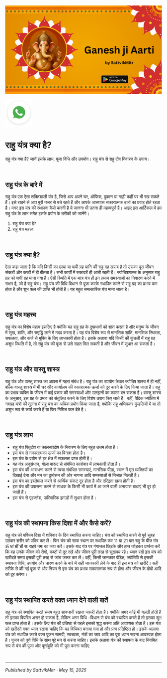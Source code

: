 <!-- Banner SVG -->
![Banner](https://raw.githubusercontent.com/anandwana001/content-repo/refs/heads/main/aarti/ganesh/ganesh_ji_aarti_banner.png)

<!-- Share & WhatsApp icons as SVG -->
<a href="https://api.whatsapp.com/send?text=Check%20out%20this%20article%20in%20the%20Hanuman%20Chalisa%20app%3A%20https%3A%2F%2Fwww.sattvikmitr.com%2Farticles%3FcontentUrl%3Dhttps%253A%252F%252Fraw.githubusercontent.com%252Fanandwana001%252Fcontent-repo%252Frefs%252Fheads%252Fmain%252Faarti%252Fganesh%252Fganesh_aarti_english.md%26title%3DGanesh%2520Aarti">
  <img src="https://raw.githubusercontent.com/anandwana001/content-repo/refs/heads/main/assets/ic_wtsapp_share_rounded.svg" alt="WhatsApp"/>
</a>

<br>

# राहु यंत्र क्या है?
राहु यंत्र क्या है? जानें इसके लाभ, पूजा विधि और उपयोग। राहु यंत्र से राहु दोष निवारण के उपाय।

<br>

## राहु यंत्र के बारे में
राहु यंत्र एक ऐसा शक्तिशाली यंत्र है, जिसे आप अपने घर, ऑफिस, दुकान या गाड़ी कहीं पर भी रख सकते हैं। इसे रखने से आप बुरी नजर से बचे रहते हैं और आपके आसपास सकारात्मक उर्जा का प्रवाह होते रहता है। मगर इस यंत्र की स्थापना कैसे करनी है ये जानना भी उतना ही महत्वपूर्ण है। आइए इस आर्टिकल में हम राहु यंत्र के लाभ समेत इसके प्रयोग के तरीकों को जानेंगे।

1. राहु यंत्र क्या है?
2. राहु यंत्र महत्त्व

<br>

## राहु यंत्र क्या है?
ऐसा कहा जाता है कि यदि किसी का छाया या पापी ग्रह यानि की राहु ग्रह खराब है तो उसका पूरा जीवन संकटों और कष्टों में ही बीतता है। सभी कार्यों में रुकावटें ही आती रहती हैं। ज्योतिषशास्त्र के अनुसार राहु ग्रह को पापी ग्रह माना गया है। ऐसी स्थिति में एक मात्र यंत्र ही इन तमाम समस्याओं का निवारण करने में सक्षम है, जो है राहु यंत्र। राहु यंत्र की विधि विधान से पूजा करके स्थापित करने से राहु ग्रह का प्रभाव कम होता है और शुभ फल की प्राप्ति भी होती है। यह बहुत चमत्कारिक यंत्र माना जाता है।

<br>

## राहु यंत्र महत्त्व
राहु यंत्र का विशेष महत्व इसलिए है क्योंकि यह राहु ग्रह के दुष्प्रभावों को शांत करता है और मनुष्य के जीवन में सुख, शांति, और समृद्धि लाने में मदद करता है। यह यंत्र विशेष रूप से मानसिक शांति, मानसिक स्थिरता, सफलता, और कर्ज से मुक्ति के लिए लाभकारी होता है। इसके अलावा यदि किसी की कुंडली में राहु ग्रह अशुभ स्थिति में है, तो राहु यंत्र की पूजा से उसे राहत मिल सकती है और जीवन में सुधार आ सकता है।

<br>

## राहु यंत्र और वास्तु शास्त्र
राहु यंत्र और वास्तु शास्त्र का आपस में गहरा संबंध है। राहु यंत्र का उपयोग केवल ज्योतिष शास्त्र में ही नहीं, बल्कि वास्तु शास्त्र में भी घर और कार्यालय की नकारात्मक ऊर्जा को दूर करने के लिए किया जाता है। राहु का प्रभाव व्यक्ति के जीवन में कई प्रकार की समस्याओं और उलझनों का कारण बन सकता है। वास्तु शास्त्र के अनुसार, इस ग्रह के प्रभाव को संतुलित करने के लिए विशेष उपाय किए जाते हैं। वहीं, वैदिक ज्योतिष में नवग्रह यंत्रों की तुलना में राहु यंत्र  का अधिक प्रयोग किया जाता है, क्योंकि राहु अधिकतर कुंडलियों में या तो अशुभ रूप से कार्य करते हैं या फिर मिश्रित फल देते है।

<br>

## राहु यंत्र लाभ 
- राहु यंत्र पितृदोष या कालसर्पदोष के निवारण के लिए बहुत उत्तम होता है।
- इस यंत्र से नकारात्मका ऊर्जा का विनाश होता है।
- इस यंत्र के प्रयोग से हर क्षेत्र में सफलता प्राप्त होती है।
- यह यंत्र अनुसंधान, गोला बारूद से संबंधित कारोबार में लाभकारी होता है।
- इस यंत्र की आराधना करने से त्वचा संबंधित समस्याएं, मानसिक पीड़ा, स्वप्न में मृत व्यक्तियों का दिखाई देना और मन का दुर्व्यसन की ओर भागना आदि समस्याओं से निजात मिलती है।
- इस यंत्र का इस्तेमाल करने से आर्थिक संकट दूर होता है और दरिद्रता खत्म होती है।
- इस यंत्र की उपासना करने से साधक के किसी भी कार्य में आ जाने वाली अनायास बाधाएं भी दूर हो जाती हैं। 
- इस यंत्र से गृहक्लेश, पारिवारिक झगड़ों में सुधार होता है।

<br>

## राहु यंत्र की स्थापना किस दिशा में और कैसे करें?
राहु यंत्र को पश्चिम दिशा में शनिवार के दिन स्थापित करना चाहिए। यंत्र को स्थापित करने से पूर्व सुबह उठकर शरीर को पवित्र कर लें। फिर यंत्र को साफ स्थान पर स्थापित कर 11 या 21 बार राहु के बीज मंत्र ॐ भ्रां भ्रीं भ्रौं सः राहवे नमः का जाप करें। इसके बाद यंत्र पर गंगाजल छिड़के और हाथ जोड़कर प्रार्थना करें कि वह उनके जीवन को रोगों, कष्टों से दूर रखें और जीवन पूरी तरह से सुखमय रहे। ध्यान रखें इस यंत्र को खरीदते समय इसकी पूरी तरह से जांच जरूर कर लें। वहीं, किसी जानकार पंडित, ज्योतिषि से इसकी स्थापना विधि, उपयोग और धारण करने के बारे में सही जानकारी लेने के बाद ही इस यंत्र को खरीदें। सही तरीके से की गई पूजा से और नियम से इस यंत्र का प्रभाव सकारात्मक रूप से होगा और जीवन के दोषों आदि को दूर करेगा। 

<br>

## राहु यंत्र स्थापित करते वक्त ध्यान देने वाली बातें  
राहु यंत्र को स्थापित करते समय बहुत सावधानी रखना जरूरी होता है। क्योंकि अगर कोई भी गलती होती है तो इसका विपरित असर हो सकता है, लेकिन अगर विधि –विधान से यंत्र को स्थापित करते हैं तो इसका शुभ फल प्राप्त होता है। इसके लिए यंत्र की प्रतिष्ठा से पहले इसको शुद्ध करना अति आवश्यक होता है। इस यंत्र को खरीदते वक्त ध्यान रखना चाहिए कि यह विधिवत बनाया गया हो और प्राण प्रतिष्ठित हो। इसके अलावा यंत्र को स्थापित करते वक्त पूजन सामग्री, स्वच्छता, मंत्रों का जाप आदि का पूरा ध्यान रखना आवश्यक होता है। पूजन को पूर्ण विधि के साथ पूरे मन से करना चाहिए। इसके अलावा यंत्र की स्थापना के बाद नियमित रूप से यंत्र की पूजा और पूर्णाहुति को भी पूरा करना चाहिए

<br>

---

*Published by SattvikMitr · May 15, 2025*
